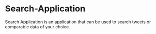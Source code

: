 # Search-Application
 Search Application is an application that can be used to search tweets or comparable data of your choice.

